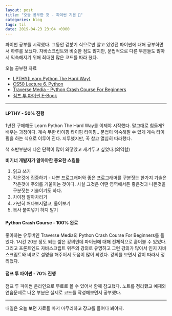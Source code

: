 ```yaml
---
layout: post
title: "오늘 공부한 것 - 파이썬 기본 🐍"
categories: blog
tags: til
date: 2019-04-23 23:04 +0900
---
```



파이썬 공부를 시작했다. 그동안 겉핥기 식으로만 알고 있었던 파이썬에 대해 공부하면서 하루를 보냈다. 자바스크립트와 비슷한 점도 많지만, 문법적으로 다른 부분들도 많아서 익숙해지기 위해 최대한 많은 코드를 따라 쳤다.


오늘 공부한 자료

- [LPTHY(Learn Python The Hard Way)](https://learnpythonthehardway.org/)
- [CS50 Lecture 6. Python](https://youtu.be/mvlTSMUNQN4)
- [Traverse Media - Python Crash Course For Beginners](https://youtu.be/JJmcL1N2KQs)
- [점프 투 파이썬 E-Book](https://wikidocs.net/book/1)



------


#### LPTHY - 50% 진행

1년전 구매해둔 Learn Python The Hard Way를 이제야 시작했다. 말그대로 힘들게? 배우는 과정이다. 계속 무한 타이핑 타이핑 타이핑.. 문법이 익숙해질 수 있게 계속 타이핑을 하는 식으로 이루어 진다.
지루했지만, 꾹 참고 열심히 따라했다.


책 초반부분에 나온 단락이 많이 와닿았고 새겨두고 싶었다.(의역함)

**비기너 개발자가 알아야한 중요한 스킬들**

1. 읽고 쓰기
2. 작은것에 집중하기 - 나쁜 프로그래머와 좋은 프로그래머를 구분짓는 한가지 기술은 작은것에 주의를 기울이는 것이다. 사실 그것은 어떤 영역에서든 좋은것과 나쁜것을 구분짓는 기술이기도 하다.
3. 차이점 알아차리기
4. 가만히 쳐다보지말고, 물어보기
5. 복사 붙여넣기 하지 말기


#### Python Crash Course - 100% 완료

좋아하는 유투버인 Traverse Media의 Python Crash Course For Beginners를 들었다. 1시간 20분 정도 되는 짧은 강의인데 파이썬에 대해 전체적으로 훝어볼 수 있었다. 그리고 프론트엔드 자바스크립트 위주의 강의로 유명하고 그런 강의가 많아서 인지 자바스크립트와 비교로 설명을 해주어서 도움이 많이 되었다.
강의를 보면서 같이 따라서 정리했다.


#### 점프 투 파이썬 - 70% 진행

점프 투 파이썬 온라인으로 무료로 볼 수 있어서 함께 참고했다.
노트를 정리했고 예제와 연습문제로 나온 부분은 실제로 코드를 작성해보면서 공부했다.

---



내일은 오늘 보던 자료들 마저 마무리하고 장고를 들여다 봐야지.



